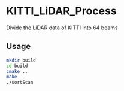 # KITTI_LiDAR_Process
Divide the LiDAR data of KITTI into 64 beams

## Usage

```bash
mkdir build
cd build
cmake ..
make
./sortScan
```
